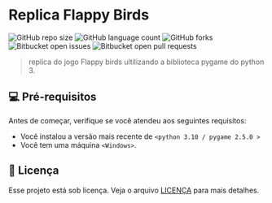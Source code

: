 # Replica Flappy Birds

![GitHub repo size](https://img.shields.io/github/repo-size/douglas-jpg/flapbird?style=for-the-badge)
![GitHub language count](https://img.shields.io/badge/Python-14354C?style=for-the-badge&logo=python&logoColor=white)
![GitHub forks](https://img.shields.io/github/forks/douglas-jpg/flapbird?style=for-the-badge)
![Bitbucket open issues](https://img.shields.io/bitbucket/issues/douglas-jpg/flapbird?style=for-the-badge)
![Bitbucket open pull requests](https://img.shields.io/bitbucket/pr-raw/douglas-jpg/flapbird?style=for-the-badge)

> replica do jogo Flappy birds ultilizando a biblioteca pygame do python 3.

## 💻 Pré-requisitos

Antes de começar, verifique se você atendeu aos seguintes requisitos:

* Você instalou a versão mais recente de `<python 3.10 / pygame 2.5.0 >`
* Você tem uma máquina `<Windows>`.

## 📝 Licença

Esse projeto está sob licença. Veja o arquivo [LICENÇA](https://www.mit.edu/~amini/LICENSE.md) para mais detalhes.
